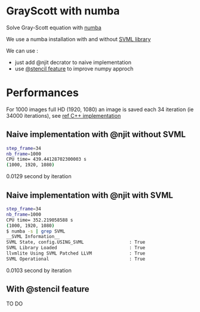 # GrayScott with numba

Solve Gray-Scott equation with [numba](https://numba.readthedocs.io/en/stable/)

We use a numba installation with and without [SVML library](https://numba.pydata.org/numba-doc/latest/user/performance-tips.html#intel-svml)

We can use :
* just add @njit decrator to naive implementation
* use [@stencil feature](https://numba.readthedocs.io/en/stable/user/stencil.html#using-the-stencil-decorator) to improve numpy approch


# Performances

For 1000 images full HD (1920, 1080) an image is saved each 34 iteration (ie 34000 iterations), see [ref C++ implementation](https://lappweb.in2p3.fr/~paubert/PERFORMANCE_WITH_STENCIL/5-4-1-4-5345.html)

## Naive implementation with @njit without SVML

```bash
step_frame=34
nb_frame=1000
CPU time= 439.44128702300003 s
(1000, 1920, 1080)
```

0.0129 second by iteration

## Naive implementation with @njit with SVML

```bash
step_frame=34
nb_frame=1000
CPU time= 352.219058588 s
(1000, 1920, 1080)
$ numba -s | grep SVML
__SVML Information__
SVML State, config.USING_SVML                 : True
SVML Library Loaded                           : True
llvmlite Using SVML Patched LLVM              : True
SVML Operational                              : True
```

0.0103 second by iteration

## With @stencil feature

TO DO